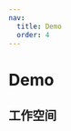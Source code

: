 ```yaml
---
nav:
  title: Demo
  order: 4
---
```


# Demo

## 工作空间
<code src="./demos/new-workspace-demo.tsx" background="var(--main-bg-color)" title="实时跟随-" iframe=540></code>
<code src="./demos/workspace-file-demo.tsx" background="var(--main-bg-color)" title="文件" iframe=540></code>
